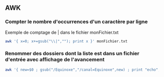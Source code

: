 ## AWK
### Compter le nombre d'occurrences d'un caractère par ligne
Exemple de comptage de | dans le fichier monFichier.txt
```bash
awk '{ x=0; x+=gsub("\\|",""); print x }' monFichier.txt
```
### Renommer des dossiers dont la liste est dans un fichier d'entrée avec affichage de l'avancement
```bash
awk '{ new=$0 ; gsub("/Equinoxe","/canal=Equinoxe",new) ; print "echo",NR,$0 ; print "hadoop fs -mv",$0,new }' ate_equinoxe | ks
```
